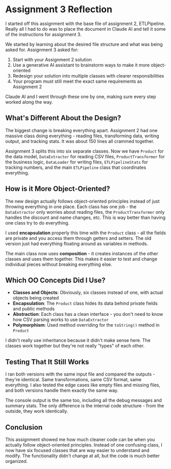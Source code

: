 # Assignment 3 Reflection

I started off this assignment with the base file of assignment 2, ETLPipeline. Really all I had to do was to place the document in Claude AI and tell it some of the instructions for assignment 3.

We started by learning about the desired file structure and what was being asked for. Assignment 3 asked for:
1. Start with your Assignment 2 solution
2. Use a generative AI assistant to brainstorm ways to make it more object-oriented
3. Redesign your solution into multiple classes with clearer responsibilities
4. Your program must still meet the exact same requirements as Assignment 2

Claude AI and I went through these one by one, making sure every step worked along the way.

## What's Different About the Design?

The biggest change is breaking everything apart. Assignment 2 had one massive class doing everything - reading files, transforming data, writing output, and tracking stats. It was about 150 lines all crammed together.

Assignment 3 splits this into six separate classes. Now we have `Product` for the data model, `DataExtractor` for reading CSV files, `ProductTransformer` for the business logic, `DataLoader` for writing files, `ETLPipelineStats` for tracking numbers, and the main `ETLPipeline` class that coordinates everything.

## How is it More Object-Oriented?

The new design actually follows object-oriented principles instead of just throwing everything in one place. Each class has one job - the `DataExtractor` only worries about reading files, the `ProductTransformer` only handles the discount and name changes, etc. This is way better than having one class try to do everything.

I used **encapsulation** properly this time with the `Product` class - all the fields are private and you access them through getters and setters. The old version just had everything floating around as variables in methods.

The main class now uses **composition** - it creates instances of the other classes and uses them together. This makes it easier to test and change individual pieces without breaking everything else.

## Which OO Concepts Did I Use?

- **Classes and Objects**: Obviously, six classes instead of one, with actual objects being created
- **Encapsulation**: The `Product` class hides its data behind private fields and public methods
- **Abstraction**: Each class has a clean interface - you don't need to know how CSV parsing works to use `DataExtractor`
- **Polymorphism**: Used method overriding for the `toString()` method in `Product`

I didn't really use inheritance because it didn't make sense here. The classes work together but they're not really "types" of each other.

## Testing That It Still Works

I ran both versions with the same input file and compared the outputs - they're identical. Same transformations, same CSV format, same everything. I also tested the edge cases like empty files and missing files, and both versions handle them exactly the same way.

The console output is the same too, including all the debug messages and summary stats. The only difference is the internal code structure - from the outside, they work identically.

## Conclusion

This assignment showed me how much cleaner code can be when you actually follow object-oriented principles. Instead of one confusing class, I now have six focused classes that are way easier to understand and modify. The functionality didn't change at all, but the code is much better organized.